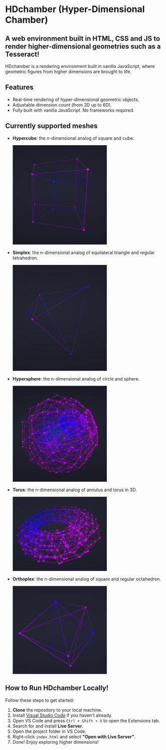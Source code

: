 # HDchamber (Hyper-Dimensional Chamber)

## A web environment built in HTML, CSS and JS to render higher-dimensional geometries such as a Tesseract!

HDchamber is a rendering environment built in vanilla JavaScript, where geometric figures from higher dimensions are brought to life.

## Features

- Real-time rendering of hyper-dimensional geometric objects.
- Adjustable dimension count (from 2D up to 6D).
- Fully built with vanilla JavaScript. No frameworks required.

## Currently supported meshes

- **Hypercube**: the n-dimensional analog of square and cube.

  <img src="./img/hypercube.png" alt="Image of Hypercube" width="300px">

- **Simplex**: the n-dimensional analog of equilateral triangle and regular tetrahedron.

  <img src="./img/simplex.png" alt="Image of Simplex" width="300px">

- **Hypersphere**: the n-dimensional analog of circle and sphere.

  <img src="./img/hypersphere.png" alt="Image of Hypersphere" width="300px">

- **Torus**: the n-dimensional analog of annulus and torus in 3D.

  <img src="./img/torus.png" alt="Image of Torus" width="300px">

- **Orthoplex**: the n-dimensional analog of square and regular octahedron.

  <img src="./img/orthoplex.png" alt="Image of Orthoplex" width="300px">

## How to Run HDchamber Locally!

Follow these steps to get started:

1. **Clone** the repository to your local machine.
2. Install [Visual Studio Code](https://code.visualstudio.com/) if you haven't already.
3. Open VS Code and press `Ctrl + Shift + X` to open the Extensions tab.
4. Search for and install **Live Server**.
5. Open the project folder in VS Code.
6. Right-click `index.html` and select **"Open with Live Server"**.
7. Done! Enjoy exploring higher dimensions!

